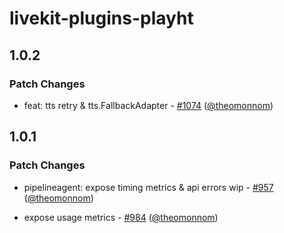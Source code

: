 # livekit-plugins-playht

## 1.0.2

### Patch Changes

- feat: tts retry & tts.FallbackAdapter - [#1074](https://github.com/livekit/agents/pull/1074) ([@theomonnom](https://github.com/theomonnom))

## 1.0.1

### Patch Changes

- pipelineagent: expose timing metrics & api errors wip - [#957](https://github.com/livekit/agents/pull/957) ([@theomonnom](https://github.com/theomonnom))

- expose usage metrics - [#984](https://github.com/livekit/agents/pull/984) ([@theomonnom](https://github.com/theomonnom))
